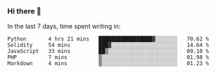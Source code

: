 ### Hi there 👋

In the last 7 days, time spent writing in:

<!--START_SECTION:waka-->
```text
Python       4 hrs 21 mins   █████████████████▓░░░░░░░   70.62 % 
Solidity     54 mins         ███▓░░░░░░░░░░░░░░░░░░░░░   14.64 % 
JavaScript   33 mins         ██▒░░░░░░░░░░░░░░░░░░░░░░   09.10 % 
PHP          7 mins          ▒░░░░░░░░░░░░░░░░░░░░░░░░   01.98 % 
Markdown     4 mins          ▒░░░░░░░░░░░░░░░░░░░░░░░░   01.23 % 
```
<!--END_SECTION:waka-->
<!--
**jimtje/jimtje** is a ✨ _special_ ✨ repository because its `README.md` (this file) appears on your GitHub profile.


Here are some ideas to get you started:

- 🔭 I’m currently working on ...
- 🌱 I’m currently learning ...
- 👯 I’m looking to collaborate on ...
- 🤔 I’m looking for help with ...
- 💬 Ask me about ...
- 📫 How to reach me: ...
- 😄 Pronouns: ...
- ⚡ Fun fact: ...
-->
